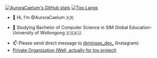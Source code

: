 [![AuroraCaelum's GitHub stats](https://github-readme-stats.vercel.app/api?username=AuroraCaelum)](https://github.com/anuraghazra/github-readme-stats)
[![Top Langs](https://github-readme-stats.vercel.app/api/top-langs/?username=AuroraCaelum&layout=compact)](https://github.com/anuraghazra/github-readme-stats)
- 👋 Hi, I’m @AuroraCaelum 🇰🇷
<!--- - 👀 I’m interested in --->
- 🌱 Studying Bachelor of Computer Science in SIM Global Education-University of Wollongong 🇸🇬🇦🇺
<!--- - 💞️ I’m looking to collaborate on ... --->
- 📫 Please send direct message to [@minseo_dev_](https://instagram.com/minseo_dev_) (Instagram)
- [Private Organization (Well, actually for toy project)](https://github.com/YEJIN-DEV)

<!---
dev-by-david/dev-by-david is a ✨ special ✨ repository because its `README.md` (this file) appears on your GitHub profile.
You can click the Preview link to take a look at your changes.
--->
